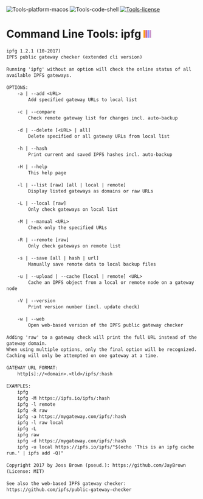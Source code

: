 ![Tools-platform-macos](https://img.shields.io/badge/platform-macOS-lightgrey.svg)
![Tools-code-shell](https://img.shields.io/badge/code-shell-yellow.svg)
[![Tools-license](http://img.shields.io/badge/license-MIT+-blue.svg)](https://github.com/JayBrown/Tools/blob/master/license.md)

# Command Line Tools: ipfg <img src="https://github.com/JayBrown/Tools/blob/master/img/jb-img.png" height="20px"/>
```
ipfg 1.2.1 (10-2017)
IPFS public gateway checker (extended cli version)

Running 'ipfg' without an option will check the online status of all available IPFS gateways.

OPTIONS:
	-a | --add <URL>
		Add specified gateway URLs to local list

	-c | --compare
		Check remote gateway list for changes incl. auto-backup

	-d | --delete [<URL> | all]
		Delete specified or all gateway URLs from local list

	-h | --hash
		Print current and saved IPFS hashes incl. auto-backup

	-H | --help
		This help page

	-l | --list [raw] [all | local | remote]
		Display listed gateways as domains or raw URLs

	-L | --local [raw]
		Only check gateways on local list

	-M | --manual <URL>
		Check only the specified URLs

	-R | --remote [raw]
		Only check gateways on remote list

	-s | --save [all | hash | url]
		Manually save remote data to local backup files

	-u | --upload | --cache [local | remote] <URL>
		Cache an IPFS object from a local or remote node on a gateway node

	-V | --version
		Print version number (incl. update check)

	-w | --web
		Open web-based version of the IPFS public gateway checker

Adding 'raw' to a gateway check will print the full URL instead of the gateway domain.
When using multiple options, only the final option will be recognized.
Caching will only be attempted on one gateway at a time.

GATEWAY URL FORMAT:
	http[s]://<domain>.<tld>/ipfs/:hash

EXAMPLES:
	ipfg
	ipfg -M https://ipfs.io/ipfs/:hash
	ipfg -l remote
	ipfg -R raw
	ipfg -a https://mygateway.com/ipfs/:hash
	ipfg -l raw local
	ipfg -L
	ipfg raw
	ipfg -d https://mygateway.com/ipfs/:hash
	ipfg -u local https://ipfs.io/ipfs/"$(echo 'This is an ipfg cache run.' | ipfs add -Q)"

Copyright 2017 by Joss Brown (pseud.): https://github.com/JayBrown (License: MIT)

See also the web-based IPFS gateway checker: https://github.com/ipfs/public-gateway-checker
```
